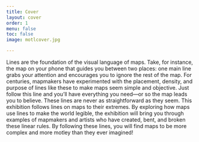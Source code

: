 ```yaml
---
title: Cover
layout: cover
order: 1
menu: false
toc: false
image: motlcover.jpg

---
```


Lines are the foundation of the visual language of maps. Take, for instance, the map on your phone that guides you between two places: one main line grabs your attention and encourages you to ignore the rest of the map. For centuries, mapmakers have experimented with the placement, density, and purpose of lines like these to make maps seem simple and objective. Just follow this line and you’ll have everything you need—or so the map leads you to believe. These lines are never as straightforward as they seem. This exhibition follows lines on maps to their extremes. By exploring how maps use lines to make the world legible, the exhibition will bring you through examples of mapmakers and artists who have created, bent, and broken these linear rules. By following these lines, you will find maps to be more complex and more motley than they ever imagined!
